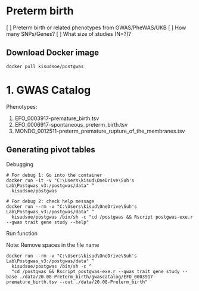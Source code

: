 # Preterm birth

[ ] Preterm birth or related phenotypes from GWAS/PheWAS/UKB
[ ] How many SNPs/Genes?
[ ] What size of studies (N=?)?



## Download Docker image

```CMD
docker pull kisudsoe/postgwas
```



# 1. GWAS Catalog

Phenotypes:

1. EFO_0003917-premature_birth.tsv
2. EFO_0006917-spontaneous_preterm_birth.tsv
3. MONDO_0012511-preterm_premature_rupture_of_the_membranes.tsv



## Generating pivot tables

Debugging

```CMD
# For debug 1: Go into the container
docker run -it -v "C:\Users\kisud\OneDrive\Suh's Lab\Postgwas_v3:/postgwas/data" ^
  kisudsoe/postgwas

# For debug 2: check help message
docker run --rm -v "C:\Users\kisud\OneDrive\Suh's Lab\Postgwas_v3:/postgwas/data" ^
  kisudsoe/postgwas /bin/sh -c "cd /postgwas && Rscript postgwas-exe.r --gwas trait gene study --help"
```

Run function

Note: Remove spaces in the file name

```CMD
docker run --rm -v "C:\Users\kisud\OneDrive\Suh's Lab\Postgwas_v3:/postgwas/data" ^
  kisudsoe/postgwas /bin/sh -c ^
  "cd /postgwas && Rscript postgwas-exe.r --gwas trait gene study --base ./data/20.08-Preterm_birth/gwascatalog/EFO_0003917-premature_birth.tsv --out ./data/20.08-Preterm_birth"
```

